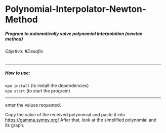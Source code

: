 # Polynomial-Interpolator-Newton-Method

 ##### Program to automatically solve polynomial interpolation (newton method)  
 ###### Objetivo: #Desafio
 
 ---
 
##### How to use:

 ```npm install``` (to install the dependencies)  
 ```npm start``` (to start the program)
 
 ---
 
 enter the values requested.
 
 Copy the value of the received polynomial and paste it into https://gamma.sympy.org/
 After that, look at the simplified polynomial and its graph.
